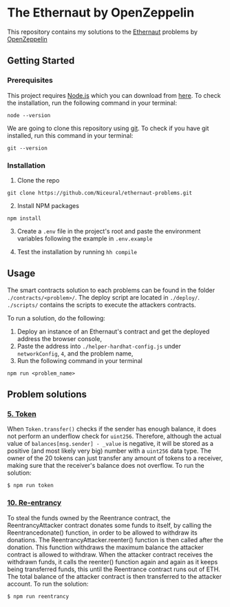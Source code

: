 # The Ethernaut by OpenZeppelin

This repository contains my solutions to the [Ethernaut](https://ethernaut.openzeppelin.com/) problems by [OpenZeppelin](https://www.openzeppelin.com/)

## Getting Started

### Prerequisites

This project requires [Node.js](https://nodejs.org/en/) which you can download from [here](https://nodejs.org/en/download/). To check the installation, run the following command in your terminal:

```
node --version
```

We are going to clone this repository using [git](https://git-scm.com/). To check if you have git installed, run this command in your terminal:

```
git --version
```

### Installation

1. Clone the repo

```
git clone https://github.com/Niceural/ethernaut-problems.git
```

2. Install NPM packages

```
npm install
```

3. Create a `.env` file in the project's root and paste the environment variables following the example in `.env.example`

4. Test the installation by running `hh compile`

## Usage

The smart contracts solution to each problems can be found in the folder `./contracts/<problem>/`. The deploy script are located in `./deploy/`. `./scripts/` contains the scripts to execute the attackers contracts.

To run a solution, do the following:

1. Deploy an instance of an Ethernaut's contract and get the deployed address the browser console,
2. Paste the address into `./helper-hardhat-config.js` under `networkConfig`, `4`, and the problem name,
3. Run the following command in your terminal

```
npm run <problem_name>
```

## Problem solutions

### [5. Token](https://ethernaut.openzeppelin.com/level/0x63bE8347A617476CA461649897238A31835a32CE)

When `Token.transfer()` checks if the sender has enough balance, it does not perform an underflow check for `uint256`. Therefore, although the actual value of `balances[msg.sender] - _value` is negative, it will be stored as a positive (and most likely very big) number with a `uint256` data type. The owner of the 20 tokens can just transfer any amount of tokens to a receiver, making sure that the receiver's balance does not overflow.
To run the solution:

```
$ npm run token
```

### [10. Re-entrancy](https://ethernaut.openzeppelin.com/level/0xe6BA07257a9321e755184FB2F995e0600E78c16D)

To steal the funds owned by the Reentrance contract, the ReentrancyAttacker contract donates some funds to itself, by calling the Reentrancedonate() function, in order to be allowed to withdraw its donations.
The ReentrancyAttacker.reenter() function is then called after the donation. This function withdraws the maximum balance the attacker contract is allowed to withdraw.
When the attacker contract receives the withdrawn funds, it calls the reenter() function again and again as it keeps being transferred funds, this until the Reentrance contract runs out of ETH.
The total balance of the attacker contract is then transferred to the attacker account.
To run the solution:

```
$ npm run reentrancy
```
